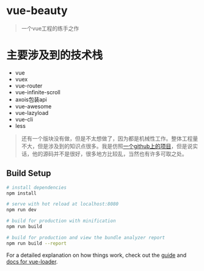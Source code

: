 # vue-beauty

> 一个vue工程的练手之作

# 主要涉及到的技术栈

* vue
* vuex
* vue-router
* vue-infinite-scroll
* axois包装api
* vue-awesome
* vue-lazyload
* vue-cli
* less

> 还有一个版块没有做，但是不太想做了，因为都是机械性工作。整体工程量不大，但是涉及到的知识点很多。我是仿照[一个github上的项目](https://github.com/liangxiaojuan/vue-Meizi)，但是说实话，他的源码并不是很好，很多地方比较乱，当然也有许多可取之处。

## Build Setup

```bash
# install dependencies
npm install

# serve with hot reload at localhost:8080
npm run dev

# build for production with minification
npm run build

# build for production and view the bundle analyzer report
npm run build --report
```

For a detailed explanation on how things work, check out the [guide](http://vuejs-templates.github.io/webpack/) and [docs for vue-loader](http://vuejs.github.io/vue-loader).
